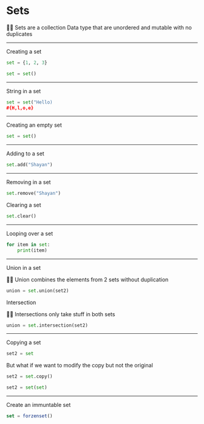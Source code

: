# Sets

<aside>
🧑‍💻 Sets are a collection Data type that are unordered and mutable with no duplicates

</aside>

---

Creating a set

```python
set = {1, 2, 3}
```

```python
set = set()
```

---

String in a set

```python
set = set("Hello)
#{H,l,o,e}
```

---

Creating an empty set

```python
set = set()
```

---

Adding to a set

```python
set.add("Shayan")
```

---

Removing in a set

```python
set.remove("Shayan")
```

Clearing a set

```python
set.clear()
```

---

Looping over a set

```python
for item in set: 
	print(item)
```

---

Union in a set

<aside>
🧑‍💻 Union combines the elements from 2 sets without duplication

</aside>

```python
union = set.union(set2)
```

Intersection

<aside>
🧑‍💻 Intersections only take stuff in both sets

</aside>

```python
union = set.intersection(set2)
```

---

Copying a set

```python
set2 = set
```

But what if we want to modify the copy but not the original

```python
set2 = set.copy()
```

```python
set2 = set(set)
```

---

Create an immuntable set

```jsx
set = forzenset()
```